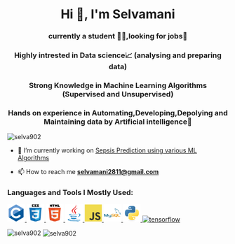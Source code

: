 <h1 align="center">Hi 👋, I'm Selvamani</h1>
<h3 align="center">currently a student 👨‍💻,looking for jobs📄</h3>
<h3 align="center">Highly intrested in Data science📈 (analysing and preparing data)</h3>
<h3 align="center">Strong Knowledge in Machine Learning Algorithms (Supervised and Unsupervised)</h3>
<h3 align="center">Hands on experience in Automating,Developing,Depolying and Maintaining data by Artificial intelligence🤖</h3>

<p align="left"> <img src="https://komarev.com/ghpvc/?username=selva902&label=Profile%20views&color=0e75b6&style=flat" alt="selva902" /> </p>

- 🔭 I’m currently working on [Sepsis Prediction using various ML Algorithms](https://github.com/)

- 📫 How to reach me **selvamani2811@gmail.com**
<p align="left">
</p>

<h3 align="left">Languages and Tools I Mostly Used:</h3>
<p align="left"> <a href="https://www.cprogramming.com/" target="_blank" rel="noreferrer"> <img src="https://raw.githubusercontent.com/devicons/devicon/master/icons/c/c-original.svg" alt="c" width="40" height="40"/> </a> <a href="https://www.w3schools.com/css/" target="_blank" rel="noreferrer"> <img src="https://raw.githubusercontent.com/devicons/devicon/master/icons/css3/css3-original-wordmark.svg" alt="css3" width="40" height="40"/> </a> <a href="https://www.w3.org/html/" target="_blank" rel="noreferrer"> <img src="https://raw.githubusercontent.com/devicons/devicon/master/icons/html5/html5-original-wordmark.svg" alt="html5" width="40" height="40"/> </a> <a href="https://www.java.com" target="_blank" rel="noreferrer"> <img src="https://raw.githubusercontent.com/devicons/devicon/master/icons/java/java-original.svg" alt="java" width="40" height="40"/> </a> <a href="https://developer.mozilla.org/en-US/docs/Web/JavaScript" target="_blank" rel="noreferrer"> <img src="https://raw.githubusercontent.com/devicons/devicon/master/icons/javascript/javascript-original.svg" alt="javascript" width="40" height="40"/> </a> <a href="https://www.mysql.com/" target="_blank" rel="noreferrer"> <img src="https://raw.githubusercontent.com/devicons/devicon/master/icons/mysql/mysql-original-wordmark.svg" alt="mysql" width="40" height="40"/> </a> <a href="https://www.python.org" target="_blank" rel="noreferrer"> <img src="https://raw.githubusercontent.com/devicons/devicon/master/icons/python/python-original.svg" alt="python" width="40" height="40"/> </a> <a href="https://www.tensorflow.org" target="_blank" rel="noreferrer"> <img src="https://www.vectorlogo.zone/logos/tensorflow/tensorflow-icon.svg" alt="tensorflow" width="40" height="40"/> </a> </p>

<p><img align="left" src="https://github-readme-stats.vercel.app/api/top-langs?username=selva902&show_icons=true&locale=en&layout=compact" alt="selva902" /></p>

<p>&nbsp;<img align="center" src="https://github-readme-stats.vercel.app/api?username=selva902&show_icons=true&locale=en" alt="selva902" /></p>

